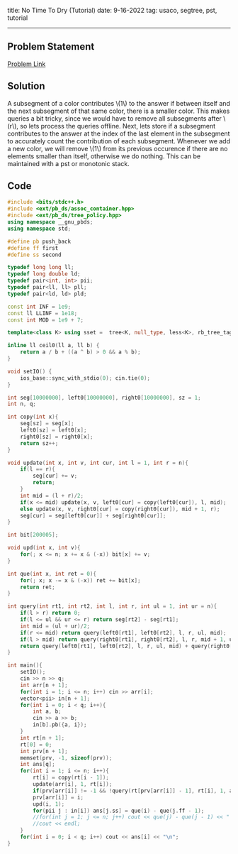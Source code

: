 title: No Time To Dry (Tutorial)
date: 9-16-2022
tag: usaco, segtree, pst, tutorial

---

## Problem Statement

[Problem Link](http://usaco.org/index.php?page=viewproblem2&cpid=1116)

## Solution

A subsegment of a color contributes \\(1\\) to the answer if between itself and the next subsegment of that same color, there is a smaller color. This makes queries a bit tricky, since we would have to remove all subsegments after \\(r\\), so lets process the queries offline. Next, lets store if a subsegment contributes to the answer at the index of the last element in the subsegment to accurately count the contribution of each subsegment. Whenever we add a new color, we will remove \\(1\\) from its previous occurence if there are no elements smaller than itself, otherwise we do nothing. This can be maintained with a pst or monotonic stack.

## Code

```c++
#include <bits/stdc++.h>
#include <ext/pb_ds/assoc_container.hpp>
#include <ext/pb_ds/tree_policy.hpp>
using namespace __gnu_pbds;
using namespace std;

#define pb push_back
#define ff first
#define ss second

typedef long long ll;
typedef long double ld;
typedef pair<int, int> pii;
typedef pair<ll, ll> pll;
typedef pair<ld, ld> pld;

const int INF = 1e9;
const ll LLINF = 1e18;
const int MOD = 1e9 + 7;

template<class K> using sset =  tree<K, null_type, less<K>, rb_tree_tag, tree_order_statistics_node_update>;

inline ll ceil0(ll a, ll b) {
    return a / b + ((a ^ b) > 0 && a % b);
}

void setIO() {
    ios_base::sync_with_stdio(0); cin.tie(0);
}

int seg[10000000], left0[10000000], right0[10000000], sz = 1;
int n, q;

int copy(int x){
    seg[sz] = seg[x];
    left0[sz] = left0[x];
    right0[sz] = right0[x];
    return sz++;
}

void update(int x, int v, int cur, int l = 1, int r = n){
    if(l == r){
        seg[cur] += v;
        return;
    }
    int mid = (l + r)/2;
    if(x <= mid) update(x, v, left0[cur] = copy(left0[cur]), l, mid);
    else update(x, v, right0[cur] = copy(right0[cur]), mid + 1, r);
    seg[cur] = seg[left0[cur]] + seg[right0[cur]];
}

int bit[200005];

void upd(int x, int v){
    for(; x <= n; x += x & (-x)) bit[x] += v;
}

int que(int x, int ret = 0){
    for(; x; x -= x & (-x)) ret += bit[x];
    return ret;
}

int query(int rt1, int rt2, int l, int r, int ul = 1, int ur = n){
    if(l > r) return 0;
    if(l <= ul && ur <= r) return seg[rt2] - seg[rt1];
    int mid = (ul + ur)/2;
    if(r <= mid) return query(left0[rt1], left0[rt2], l, r, ul, mid);
    if(l > mid) return query(right0[rt1], right0[rt2], l, r, mid + 1, ur);
    return query(left0[rt1], left0[rt2], l, r, ul, mid) + query(right0[rt1], right0[rt2], l, r, mid + 1, ur);
}

int main(){
    setIO();
    cin >> n >> q;
    int arr[n + 1];
    for(int i = 1; i <= n; i++) cin >> arr[i];
    vector<pii> in[n + 1];
    for(int i = 0; i < q; i++){
        int a, b;
        cin >> a >> b;
        in[b].pb({a, i});
    }
    int rt[n + 1];
    rt[0] = 0;
    int prv[n + 1];
    memset(prv, -1, sizeof(prv));
    int ans[q];
    for(int i = 1; i <= n; i++){
        rt[i] = copy(rt[i - 1]);
        update(arr[i], 1, rt[i]);
        if(prv[arr[i]] != -1 && !query(rt[prv[arr[i]] - 1], rt[i], 1, arr[i] - 1)) upd(prv[arr[i]], -1);
        prv[arr[i]] = i;
        upd(i, 1);
        for(pii j : in[i]) ans[j.ss] = que(i) - que(j.ff - 1);
        //for(int j = 1; j <= n; j++) cout << que(j) - que(j - 1) << " ";
        //cout << endl;
    }
    for(int i = 0; i < q; i++) cout << ans[i] << "\n";
}
```
